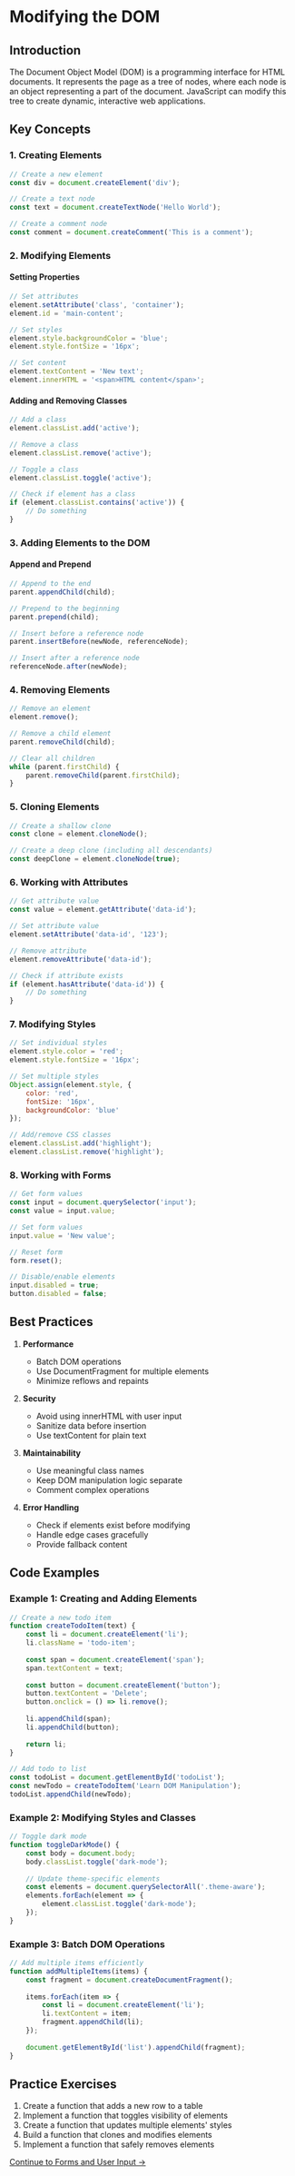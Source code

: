 # Modifying the DOM

## Introduction
The Document Object Model (DOM) is a programming interface for HTML documents. It represents the page as a tree of nodes, where each node is an object representing a part of the document. JavaScript can modify this tree to create dynamic, interactive web applications.

## Key Concepts

### 1. Creating Elements
```javascript
// Create a new element
const div = document.createElement('div');

// Create a text node
const text = document.createTextNode('Hello World');

// Create a comment node
const comment = document.createComment('This is a comment');
```

### 2. Modifying Elements

#### Setting Properties
```javascript
// Set attributes
element.setAttribute('class', 'container');
element.id = 'main-content';

// Set styles
element.style.backgroundColor = 'blue';
element.style.fontSize = '16px';

// Set content
element.textContent = 'New text';
element.innerHTML = '<span>HTML content</span>';
```

#### Adding and Removing Classes
```javascript
// Add a class
element.classList.add('active');

// Remove a class
element.classList.remove('active');

// Toggle a class
element.classList.toggle('active');

// Check if element has a class
if (element.classList.contains('active')) {
    // Do something
}
```

### 3. Adding Elements to the DOM

#### Append and Prepend
```javascript
// Append to the end
parent.appendChild(child);

// Prepend to the beginning
parent.prepend(child);

// Insert before a reference node
parent.insertBefore(newNode, referenceNode);

// Insert after a reference node
referenceNode.after(newNode);
```

### 4. Removing Elements
```javascript
// Remove an element
element.remove();

// Remove a child element
parent.removeChild(child);

// Clear all children
while (parent.firstChild) {
    parent.removeChild(parent.firstChild);
}
```

### 5. Cloning Elements
```javascript
// Create a shallow clone
const clone = element.cloneNode();

// Create a deep clone (including all descendants)
const deepClone = element.cloneNode(true);
```

### 6. Working with Attributes
```javascript
// Get attribute value
const value = element.getAttribute('data-id');

// Set attribute value
element.setAttribute('data-id', '123');

// Remove attribute
element.removeAttribute('data-id');

// Check if attribute exists
if (element.hasAttribute('data-id')) {
    // Do something
}
```

### 7. Modifying Styles
```javascript
// Set individual styles
element.style.color = 'red';
element.style.fontSize = '16px';

// Set multiple styles
Object.assign(element.style, {
    color: 'red',
    fontSize: '16px',
    backgroundColor: 'blue'
});

// Add/remove CSS classes
element.classList.add('highlight');
element.classList.remove('highlight');
```

### 8. Working with Forms
```javascript
// Get form values
const input = document.querySelector('input');
const value = input.value;

// Set form values
input.value = 'New value';

// Reset form
form.reset();

// Disable/enable elements
input.disabled = true;
button.disabled = false;
```

## Best Practices

1. **Performance**
   - Batch DOM operations
   - Use DocumentFragment for multiple elements
   - Minimize reflows and repaints

2. **Security**
   - Avoid using innerHTML with user input
   - Sanitize data before insertion
   - Use textContent for plain text

3. **Maintainability**
   - Use meaningful class names
   - Keep DOM manipulation logic separate
   - Comment complex operations

4. **Error Handling**
   - Check if elements exist before modifying
   - Handle edge cases gracefully
   - Provide fallback content

## Code Examples

### Example 1: Creating and Adding Elements
```javascript
// Create a new todo item
function createTodoItem(text) {
    const li = document.createElement('li');
    li.className = 'todo-item';
    
    const span = document.createElement('span');
    span.textContent = text;
    
    const button = document.createElement('button');
    button.textContent = 'Delete';
    button.onclick = () => li.remove();
    
    li.appendChild(span);
    li.appendChild(button);
    
    return li;
}

// Add todo to list
const todoList = document.getElementById('todoList');
const newTodo = createTodoItem('Learn DOM Manipulation');
todoList.appendChild(newTodo);
```

### Example 2: Modifying Styles and Classes
```javascript
// Toggle dark mode
function toggleDarkMode() {
    const body = document.body;
    body.classList.toggle('dark-mode');
    
    // Update theme-specific elements
    const elements = document.querySelectorAll('.theme-aware');
    elements.forEach(element => {
        element.classList.toggle('dark-mode');
    });
}
```

### Example 3: Batch DOM Operations
```javascript
// Add multiple items efficiently
function addMultipleItems(items) {
    const fragment = document.createDocumentFragment();
    
    items.forEach(item => {
        const li = document.createElement('li');
        li.textContent = item;
        fragment.appendChild(li);
    });
    
    document.getElementById('list').appendChild(fragment);
}
```

## Practice Exercises
1. Create a function that adds a new row to a table
2. Implement a function that toggles visibility of elements
3. Create a function that updates multiple elements' styles
4. Build a function that clones and modifies elements
5. Implement a function that safely removes elements

[Continue to Forms and User Input →](../guides/javascript/forms-user-input.md) 